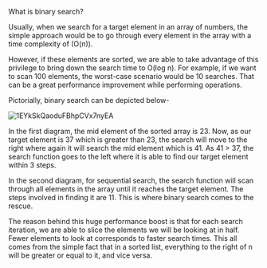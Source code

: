 What is binary search?

Usually, when we search for a target element in an array of numbers, the simple approach would be to go through every element in the array with a time complexity of (O(n)). 

However, if these elements are sorted, we are able to take advantage of this privilege to bring down the search time to O(log n). For example, if we want to scan 100 elements, the worst-case scenario would be 10 searches. That can be a great performance improvement while performing operations.

Pictorially, binary search can be depicted below-


![1EYkSkQaoduFBhpCVx7nyEA](https://user-images.githubusercontent.com/33410914/203827425-b16a0806-db92-459a-84b9-cf36802a365a.gif)


In the first diagram, the mid element of the sorted array is 23. Now, as our target element is 37 which is greater than 23, the search will move to the right where again it will search the mid element which is 41. As 41 > 37, the search function goes to the left where it is able to find our target element within 3 steps. 

In the second diagram, for sequential search, the search function will scan through all elements in the array until it reaches the target element. The steps involved in finding it are 11. This is where binary search comes to the rescue.

The reason behind this huge performance boost is that for each search iteration, we are able to slice the elements we will be looking at in half. Fewer elements to look at corresponds to faster search times. This all comes from the simple fact that in a sorted list, everything to the right of n will be greater or equal to it, and vice versa.

